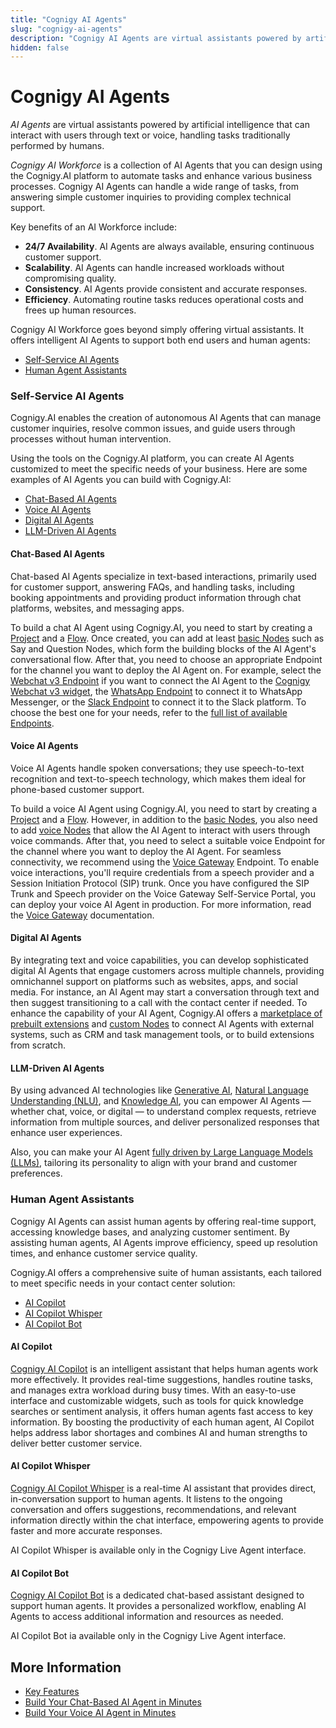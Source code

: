 ```yaml
---
title: "Cognigy AI Agents"
slug: "cognigy-ai-agents"
description: "Cognigy AI Agents are virtual assistants powered by artificial intelligence that can interact with users through text or voice, handling tasks traditionally performed by humans."
hidden: false
---
```


# Cognigy AI Agents

_AI Agents_ are virtual assistants powered by artificial intelligence that can interact with users through text or voice, handling tasks traditionally performed by humans.

_Cognigy AI Workforce_ is a collection of AI Agents that you can design using the Cognigy.AI platform to automate tasks and enhance various business processes.
Cognigy AI Agents can handle a wide range of tasks, from answering simple customer inquiries to providing complex technical support.

Key benefits of an AI Workforce include:

- **24/7 Availability**. AI Agents are always available, ensuring continuous customer support.
- **Scalability**. AI Agents can handle increased workloads without compromising quality.
- **Consistency**. AI Agents provide consistent and accurate responses.
- **Efficiency**. Automating routine tasks reduces operational costs and frees up human resources.

Cognigy AI Workforce goes beyond simply offering virtual assistants.
It offers intelligent AI Agents to support both end users and human agents:

- [Self-Service AI Agents](#self-service-ai-agents)
- [Human Agent Assistants](#human-agent-assistants)

### Self-Service AI Agents

Cognigy.AI enables the creation of autonomous AI Agents that can manage customer inquiries, resolve common issues, and guide users through processes without human intervention. 

Using the tools on the Cognigy.AI platform, you can create AI Agents customized to meet the specific needs of your business.
Here are some examples of AI Agents you can build with Cognigy.AI:

- [Chat-Based AI Agents](#chat-based-ai-agents)
- [Voice AI Agents](#voice-ai-agents)
- [Digital AI Agents](#digital-ai-agents)
- [LLM-Driven AI Agents](#llm-driven-ai-agents)

#### Chat-Based AI Agents

Chat-based AI Agents specialize in text-based interactions, primarily used for customer support, answering FAQs, and handling tasks, including booking appointments and providing product information through chat platforms, websites, and messaging apps.

To build a chat AI Agent using Cognigy.AI, you need to start by creating a [Project](../build/projects.md) and a [Flow](../build/flows/overview.md).
Once created, you can add at least [basic Nodes](../build/node-reference/overview.md) such as Say and Question Nodes,
which form the building blocks of the AI Agent's conversational flow.
After that, you need to choose an appropriate Endpoint for the channel you want to deploy the AI Agent on.
For example, select the [Webchat v3 Endpoint](../../webchat/v3/configuration.md) if you want to connect the AI Agent to the [Cognigy Webchat v3 widget](../../webchat/v3/overview.md), the [WhatsApp Endpoint](../deploy/endpoint-reference/whatsapp.md) to connect it to WhatsApp Messenger, or the [Slack Endpoint](../deploy/endpoint-reference/slack.md) to connect it to the Slack platform. To choose the best one for your needs, refer to the [full list of available Endpoints](../deploy/endpoint-reference/overview.md).

#### Voice AI Agents

Voice AI Agents handle spoken conversations; they use speech-to-text recognition and text-to-speech technology, which makes them ideal for phone-based customer support.

To build a voice AI Agent using Cognigy.AI,
you need to start by creating a [Project](../build/projects.md) and a [Flow](../build/flows/overview.md).
However, in addition to the [basic Nodes](../build/node-reference/overview.md),
you also need
to add [voice Nodes](../build/node-reference/voice/voice-gateway/overview.md)
that allow the AI Agent to interact with users through voice commands.
After that, you need to select a suitable voice Endpoint for the channel where you want to deploy the AI Agent.
For seamless connectivity, we recommend using the [Voice Gateway](../deploy/endpoint-reference/voice-gateway.md) Endpoint.
To enable voice interactions,
you'll require credentials from a speech provider and a Session Initiation Protocol (SIP) trunk.
Once you have configured the SIP Trunk and Speech provider on the Voice Gateway Self-Service Portal,
you can deploy your voice AI Agent in production.
For more information, read the [Voice Gateway](../../voice-gateway/getting-started.md) documentation.

#### Digital AI Agents

By integrating text and voice capabilities,
you can develop sophisticated digital AI Agents that engage customers across multiple channels,
providing omnichannel support on platforms such as websites, apps, and social media. 
For instance, an AI Agent may start a conversation through text and then suggest transitioning to a call with the contact center if needed. 
To enhance the capability of your AI Agent,
Cognigy.AI offers a [marketplace of prebuilt extensions](../build/extensions.md) and [custom Nodes](../developers/extension-framework.md)
to connect AI Agents with external systems, such as CRM and task management tools, or to build extensions from scratch.

#### LLM-Driven AI Agents

By using advanced AI technologies like [Generative AI](../empower/generative-ai.md), [Natural Language Understanding (NLU)](../empower/nlu/overview.md), and [Knowledge AI](../empower/knowledge-ai/overview.md),
you can empower AI Agents — whether chat, voice, or digital — to understand complex requests,
retrieve information from multiple sources, and deliver personalized responses that enhance user experiences.

Also, you can make your AI Agent [fully driven by Large Language Models (LLMs)](../empower/agentic-ai/overview.md), tailoring its personality to align with your brand and customer preferences.

### Human Agent Assistants

Cognigy AI Agents can assist human agents by offering real-time support, accessing knowledge bases, and analyzing customer sentiment. 
By assisting human agents, AI Agents improve efficiency, speed up resolution times, and enhance customer service quality.

Cognigy.AI offers a comprehensive suite of human assistants, each tailored to meet specific needs in your contact center solution:

- [AI Copilot](#ai-copilot)
- [AI Copilot Whisper](#ai-copilot-whisper)
- [AI Copilot Bot](#ai-copilot-bot)

#### AI Copilot

[Cognigy AI Copilot](../../ai-copilot/index.md) is an intelligent assistant that helps human agents work more effectively. 
It provides real-time suggestions, handles routine tasks, and manages extra workload during busy times.
With an easy-to-use interface and customizable widgets,
such as tools for quick knowledge searches or sentiment analysis, it offers human agents fast access to key information.
By boosting the productivity of each human agent, AI Copilot helps address labor shortages and combines AI and human strengths to deliver better customer service.

#### AI Copilot Whisper

[Cognigy AI Copilot Whisper](../../live-agent/assistants/ai-copilot-whisper.md) is a real-time AI assistant that provides direct, in-conversation support to human agents. It listens to the ongoing conversation and offers suggestions, recommendations, and relevant information directly within the chat interface, empowering agents to provide faster and more accurate responses.

AI Copilot Whisper is available only in the Cognigy Live Agent interface.

#### AI Copilot Bot

[Cognigy AI Copilot Bot](../../live-agent/assistants/ai-copilot-bot.md) is a dedicated chat-based assistant designed to support human agents.
It provides a personalized workflow, enabling AI Agents to access additional information and resources as needed.

AI Copilot Bot ia available only in the Cognigy Live Agent interface.

## More Information

- [Key Features](key-features.md)
- [Build Your Chat-Based AI Agent in Minutes](getting-started-with-digital-agent.md)
- [Build Your Voice AI Agent in Minutes](getting-started-with-voice-agent.md)